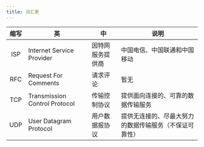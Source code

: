```yaml
---
title: 词汇表
---
```


| 缩写 | 英                            | 中               | 说明                                                   |
| :--: | ----------------------------- | ---------------- | ------------------------------------------------------ |
| ISP  | Internet Service Provider     | 因特网服务提供商 | 中国电信、中国联通和中国移动                           |
| RFC  | Request For Comments          | 请求评论         | 暂无                                                   |
| TCP  | Transmission Control Protocol | 传输控制协议     | 提供面向连接的、可靠的数据传输服务                     |
| UDP  | User Datagram Protocol        | 用户数据报协议   | 提供无连接的、尽最大努力的数据传输服务（不保证可靠性） |

